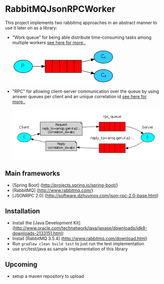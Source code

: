 # RabbitMQJsonRPCWorker

This project implements two rabbitmq approaches in an abstract manner to use it later on as a library:

* "Work queue" for being able distribute time-consuming tasks among multiple workers [see here for more..](http://www.rabbitmq.com/tutorials/tutorial-two-java.html)

  ![RabbitMQ-Work queue](/images/rabbitmq-worker.png)
* "RPC" for allowing client-server communication over the queue by using answer queues per client and an unique correlation id [see here for more..](http://www.rabbitmq.com/tutorials/tutorial-six-java.html)

  ![RabbitMQ-RPC](/images/rabbitmq-rpc.png)

## Main frameworks
* [Spring Boot] (http://projects.spring.io/spring-boot/)
* [RabbitMQ] (http://www.rabbitmq.com/)
* [JSONRPC 2.0] (http://software.dzhuvinov.com/json-rpc-2.0-base.html)

## Installation
* Install the [Java Development Kit] (http://www.oracle.com/technetwork/java/javase/downloads/jdk8-downloads-2133151.html)
* Install [RabbitMQ 3.5.4] (http://www.rabbitmq.com/download.html)
* Run `gradlew clean build test` to just run the test implementation
* use src/test/java as sample implementation of this library

## Upcoming
* setup a maven repository to upload 